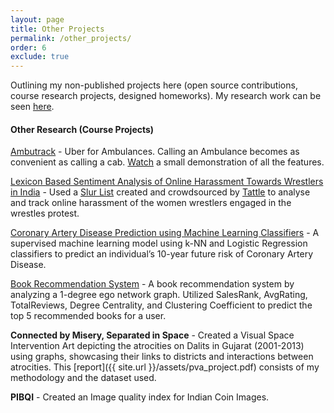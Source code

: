 ```yaml
---
layout: page
title: Other Projects
permalink: /other_projects/
order: 6
exclude: true
---
```


Outlining my non-published projects here (open source contributions, course research projects, designed homeworks). My research work can be seen [here](/research/).

<style>
    .custom-container {
        display: flex;
        align-items: center;
    }

    .gif-container {
        flex: 0.5;
        padding: 2px;
    }

    .gif-image {
        max-width: 100%;
        max-height: 80px; /* Adjust height as needed */
    }

    .text-container {
        flex: 2;
        padding: 3px;
        text-align: left;
        /* margin-left: -100px; */
    }
</style>

#### **Other Research (Course Projects)**

[Ambutrack](https://github.com/aatmanvaidya/Ambutrack) - Uber for Ambulances. Calling an Ambulance becomes as convenient as calling a cab. [Watch](https://youtu.be/hF9HngKUZdo) a small demonstration of all the features.

[Lexicon Based Sentiment Analysis of Online Harassment Towards Wrestlers in India](https://github.com/aatmanvaidya/Sentiment-Analysis-of-Online-Harassment-Towards-Women-Wrestlers) - Used a [Slur List](https://github.com/tattle-made/Uli/blob/main/browser-extension/plugin/scripts/slur-list.txt) created and crowdsourced by [Tattle](https://tattle.co.in/) to analyse and track online harassment of the women wrestlers engaged in the wrestles protest. 

[Coronary Artery Disease Prediction using Machine Learning Classifiers](https://github.com/aatmanvaidya/CSE523-Machine-Learning-2022-Abraca-data) - A supervised machine learning model using k-NN and Logistic Regression classifiers to predict an individual’s 10-year future risk of Coronary Artery Disease. 

[Book Recommendation System](https://github.com/aatmanvaidya/Amazon-Co-purchase-Book-Recommendation-System) - A book recommendation system by analyzing a 1-degree ego network graph. Utilized SalesRank, AvgRating, TotalReviews, Degree Centrality, and Clustering Coefficient to predict the top 5 recommended books for a user.

**Connected by Misery, Separated in Space** - Created a Visual Space Intervention Art depicting the atrocities on Dalits in Gujarat (2001-2013) using graphs, showcasing their links to districts and interactions between atrocities. This [report]({{ site.url }}/assets/pva_project.pdf) consists of my methodology and the dataset used.

**PIBQI** - Created an Image quality index for Indian Coin Images. 
 

<!-- <div class="custom-container">
    <div class="gif-container">
        <img class="gif-image" src="https://media.giphy.com/media/tkApIfibjeWt1ufWwj/giphy.gif" alt="GIF" />
    </div>
    <div class="text-container">
        Your centered text goes here.
    </div>
</div> -->
